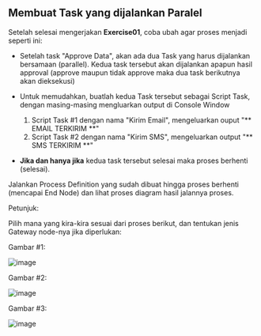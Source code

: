 ## Membuat Task yang dijalankan Paralel

Setelah selesai mengerjakan **Exercise01**, coba ubah agar proses menjadi seperti ini:

* Setelah task "Approve Data",  akan ada dua Task yang harus dijalankan bersamaan (parallel).
  Kedua task tersebut akan dijalankan apapun hasil approval (approve maupun tidak approve maka dua task berikutnya akan dieksekusi) 

* Untuk memudahkan, buatlah kedua Task tersebut sebagai Script Task, dengan masing-masing mengluarkan output di Console Window
  1. Script Task #1 dengan nama "Kirim Email", mengeluarkan ouput "** EMAIL TERKIRIM **"
  2. Script Task #2 dengan nama "Kirim SMS", mengeluarkan output "** SMS TERKIRIM **"
  
* **Jika dan hanya jika** kedua task tersebut selesai maka proses berhenti (selesai).

Jalankan Process Definition yang sudah dibuat hingga proses berhenti (mencapai End Node) dan lihat proses diagram hasil jalannya proses.

Petunjuk:

Pilih mana yang kira-kira sesuai dari proses berikut, dan tentukan jenis Gateway node-nya jika diperlukan:

Gambar #1:

![image](https://cloud.githubusercontent.com/assets/3068071/8539490/96593344-24a6-11e5-8354-3eaf46c23f9e.png)

Gambar #2:

![image](https://cloud.githubusercontent.com/assets/3068071/8539460/4c276188-24a6-11e5-9db4-82da6039eb60.png)

Gambar #3:

![image](https://cloud.githubusercontent.com/assets/3068071/8539434/d81f0db8-24a5-11e5-9470-4406489df957.png)
